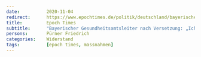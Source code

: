 ```yaml
---
date:          2020-11-04
redirect:      https://www.epochtimes.de/politik/deutschland/bayerischer-gesundheitsamtsleiter-nach-versetzung-ich-waehle-die-wuerde-aerzte-duerfen-nicht-schweigen-niemals-a3372384.html
title:         Epoch Times
subtitle:      "Bayerischer Gesundheitsamtsleiter nach Versetzung: „Ich wähle die Würde! Ärzte dürfen nicht schweigen. Niemals!“"
persons:       Pürner Friedrich
categories:    Widerstand
tags:          [epoch times, massnahmen]
---
```


